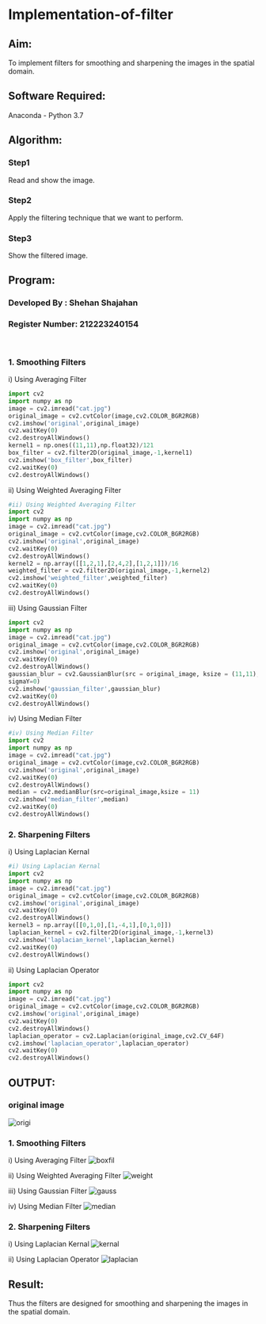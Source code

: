 # Implementation-of-filter
## Aim:
To implement filters for smoothing and sharpening the images in the spatial domain.

## Software Required:
Anaconda - Python 3.7

## Algorithm:
### Step1
Read and show the image.
### Step2
Apply the filtering technique that we want to perform.
### Step3
Show the filtered image.

## Program:
### Developed By   : Shehan Shajahan
### Register Number: 212223240154
</br>

### 1. Smoothing Filters

i) Using Averaging Filter
```Python
import cv2
import numpy as np
image = cv2.imread("cat.jpg")
original_image = cv2.cvtColor(image,cv2.COLOR_BGR2RGB)
cv2.imshow('original',original_image)
cv2.waitKey(0)
cv2.destroyAllWindows()
kernel1 = np.ones((11,11),np.float32)/121
box_filter = cv2.filter2D(original_image,-1,kernel1)
cv2.imshow('box_filter',box_filter)
cv2.waitKey(0)
cv2.destroyAllWindows()
```
ii) Using Weighted Averaging Filter
```Python
#ii) Using Weighted Averaging Filter
import cv2
import numpy as np
image = cv2.imread("cat.jpg")
original_image = cv2.cvtColor(image,cv2.COLOR_BGR2RGB)
cv2.imshow('original',original_image)
cv2.waitKey(0)
cv2.destroyAllWindows()
kernel2 = np.array([[1,2,1],[2,4,2],[1,2,1]])/16
weighted_filter = cv2.filter2D(original_image,-1,kernel2)
cv2.imshow('weighted_filter',weighted_filter)
cv2.waitKey(0)
cv2.destroyAllWindows()
```
iii) Using Gaussian Filter
```Python
import cv2
import numpy as np
image = cv2.imread("cat.jpg")
original_image = cv2.cvtColor(image,cv2.COLOR_BGR2RGB)
cv2.imshow('original',original_image)
cv2.waitKey(0)
cv2.destroyAllWindows()
gaussian_blur = cv2.GaussianBlur(src = original_image, ksize = (11,11), sigmaX=0,
sigmaY=0)
cv2.imshow('gaussian_filter',gaussian_blur)
cv2.waitKey(0)
cv2.destroyAllWindows()
```
iv) Using Median Filter
```Python
#iv) Using Median Filter
import cv2
import numpy as np
image = cv2.imread("cat.jpg")
original_image = cv2.cvtColor(image,cv2.COLOR_BGR2RGB)
cv2.imshow('original',original_image)
cv2.waitKey(0)
cv2.destroyAllWindows()
median = cv2.medianBlur(src=original_image,ksize = 11)
cv2.imshow('median_filter',median)
cv2.waitKey(0)
cv2.destroyAllWindows()
```

### 2. Sharpening Filters
i) Using Laplacian Kernal
```Python
#i) Using Laplacian Kernal
import cv2
import numpy as np
image = cv2.imread("cat.jpg")
original_image = cv2.cvtColor(image,cv2.COLOR_BGR2RGB)
cv2.imshow('original',original_image)
cv2.waitKey(0)
cv2.destroyAllWindows()
kernel3 = np.array([[0,1,0],[1,-4,1],[0,1,0]])
laplacian_kernel = cv2.filter2D(original_image,-1,kernel3)
cv2.imshow('laplacian_kernel',laplacian_kernel)
cv2.waitKey(0)
cv2.destroyAllWindows()
```
ii) Using Laplacian Operator
```Python
import cv2
import numpy as np
image = cv2.imread("cat.jpg")
original_image = cv2.cvtColor(image,cv2.COLOR_BGR2RGB)
cv2.imshow('original',original_image)
cv2.waitKey(0)
cv2.destroyAllWindows()
laplacian_operator = cv2.Laplacian(original_image,cv2.CV_64F)
cv2.imshow('laplacian_operator',laplacian_operator)
cv2.waitKey(0)
cv2.destroyAllWindows()
```

## OUTPUT:
### original image
![origi](https://github.com/JEEVAABI/IMPLEMENTATION-OF-FILTERSS/assets/93427098/6b6f4f09-8bae-4ef1-93a5-ee1da10d483f)
### 1. Smoothing Filters

i) Using Averaging Filter
![boxfil](https://github.com/JEEVAABI/IMPLEMENTATION-OF-FILTERSS/assets/93427098/8f969c65-4629-4957-98ed-cf08a1dea710)

ii) Using Weighted Averaging Filter
![weight](https://github.com/JEEVAABI/IMPLEMENTATION-OF-FILTERSS/assets/93427098/ccce2e3c-1dde-476e-9a7e-b4e306052810)

iii) Using Gaussian Filter
![gauss](https://github.com/JEEVAABI/IMPLEMENTATION-OF-FILTERSS/assets/93427098/069b5660-8536-4499-81ae-242970b0ed66)

iv) Using Median Filter
![median](https://github.com/JEEVAABI/IMPLEMENTATION-OF-FILTERSS/assets/93427098/7a79815a-4848-4f9a-92e4-28b3cd7ec281)

### 2. Sharpening Filters

i) Using Laplacian Kernal
![kernal](https://github.com/JEEVAABI/IMPLEMENTATION-OF-FILTERSS/assets/93427098/177f6248-52c5-4fe6-9665-dd3bdbbcd9a9)

ii) Using Laplacian Operator
![laplacian](https://github.com/JEEVAABI/IMPLEMENTATION-OF-FILTERSS/assets/93427098/151d4d05-514b-441b-9168-d2ac40fc29f0)


## Result:
Thus the filters are designed for smoothing and sharpening the images in the spatial domain.
